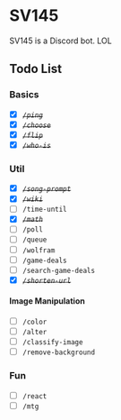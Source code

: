 # SV145

SV145 is a Discord bot. LOL

## Todo List

### Basics

- [X] ~~*`/ping`*~~
- [X] ~~*`/choose`*~~
- [X] ~~*`/flip`*~~
- [X] ~~*`/who-is`*~~

### Util

- [X] ~~*`/song-prompt`*~~
- [X] ~~*`/wiki`*~~
- [ ] `/time-until`
- [X] ~~*`/math`*~~
- [ ] `/poll`
- [ ] `/queue`
- [ ] `/wolfram`
- [ ] `/game-deals`
- [ ] `/search-game-deals`
- [X] ~~*`/shorten-url`*~~

#### Image Manipulation

- [ ] `/color`
- [ ] `/alter`
- [ ] `/classify-image`
- [ ] `/remove-background`

### Fun

- [ ] `/react`
- [ ] `/mtg`
